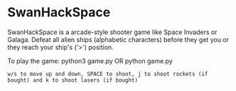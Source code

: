 # SwanHackSpace
SwanHackSpace is a arcade-style shooter game like Space Invaders or Galaga. 
Defeat all alien ships (alphabetic characters) before they get you or they
reach your ship's ('>') position. 

To play the game:
    python3 game.py OR python game.py

    w/s to move up and down, SPACE to shoot, j to shoot rockets (if bought) and k to shoot lasers (if bought)
